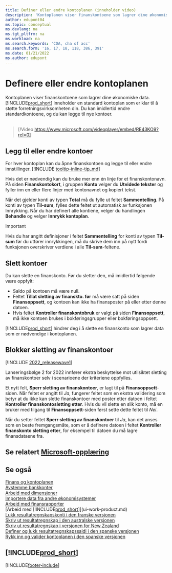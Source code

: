 ```yaml
---
title: Definer eller endre kontoplanen (inneholder video)
description: 'Kontoplanen viser finanskontoene som lagrer dine økonomiske data. Du kan endre standardkontoene i kontoplanen, og du kan legge til nye kontoer.'
author: edupont04
ms.topic: conceptual
ms.devlang: na
ms.tgt_pltfrm: na
ms.workload: na
ms.search.keywords: 'COA, cha of acc'
ms.search.form: '16, 17, 18, 118, 386, 391'
ms.date: 01/21/2022
ms.author: edupont
---
```

# <a name="set-up-or-change-the-chart-of-accounts"></a>Definere eller endre kontoplanen

Kontoplanen viser finanskontoene som lagrer dine økonomiske data. [!INCLUDE[prod_short](includes/prod_short.md)] inneholder en standard kontoplan som er klar til å støtte forretningsvirksomheten din. Du kan imidlertid endre standardkontoene, og du kan legge til nye kontoer.
<br><br>  

> [!Video https://www.microsoft.com/videoplayer/embed/RE43KO9?rel=0]

## <a name="add-or-change-accounts"></a>Legg til eller endre kontoer

For hver kontoplan kan du åpne finanskontoen og legge til eller endre innstillinger. [!INCLUDE [tooltip-inline-tip_md](includes/tooltip-inline-tip_md.md)] 

Hvis det er nødvendig kan du bruke mer enn én linje for et finanskontonavn. På siden **Finanskontokort**, i gruppen **Konto** velger du **Utvidede tekster** og fyller inn en eller flere linjer med kontonavnet og kopiert tekst.  

Når det gjelder konti av typen **Total** må du fylle ut feltet **Sammentelling**. På konti av typen **Til-sum**, fylles dette feltet ut automatisk av funksjonen Innrykking. Når du har definert alle kontiene, velger du handlingen **Behandle** og velger **Innrykk kontoplan**.  

> [!IMPORTANT]
> Hvis du har angitt definisjoner i feltet **Sammentelling** for konti av typen **Til-sum** før du utfører innrykkingen, må du skrive dem inn på nytt fordi funksjonen overskriver verdiene i alle **Til-sum**-feltene.

## <a name="delete-accounts"></a>Slett kontoer

Du kan slette en finanskonto. Før du sletter den, må imidlertid følgende være oppfylt:  

* Saldo på kontoen må være null.  
* Feltet **Tillat sletting av finanskto. før** må være satt på siden **Finansoppsett**, og kontoen kan ikke ha finansposter på eller etter denne datoen.  
* Hvis feltet **Kontroller finanskontobruk** er valgt på siden **Finansoppsett**, må ikke kontoen brukes i bokføringsgrupper eller bokføringsoppsett.  

[!INCLUDE[prod_short](includes/prod_short.md)] hindrer deg i å slette en finanskonto som lagrer data som er nødvendige i kontoplanen.  

## <a name="block-deletion-of-gl-accounts"></a>Blokker sletting av finanskontoer

[!INCLUDE [2022_releasewave1](includes/2022_releasewave1.md)]

Lanseringsbølge 2 for 2022 innfører ekstra beskyttelse mot utilsiktet sletting av finanskontoer selv i scenarioene der kriteriene oppfylles.  

Et nytt felt, **Sperr sletting av finanskontoer**, er lagt til på **Finansoppsett**-siden. Når feltet er angitt til *Ja*, fungerer feltet som en ekstra validering som betyr at du ikke kan slette finanskontoer med poster etter datoen i feltet **Kontroller finanskontosletting etter**. Hvis du vil slette en slik konto, må en bruker med tilgang til **Finansoppsett**-siden først sette dette feltet til *Nei*.  

Når du setter feltet **Sperr sletting av finanskontoer** til *Ja*, kan det anses som en beste fremgangsmåte, som er å definere datoen i feltet **Kontroller finanskonto sletting etter**, for eksempel til datoen du må lagre finansdataene fra.  

## <a name="see-related-microsoft-training"></a>Se relatert [Microsoft-opplæring](/training/modules/chart-accounts-dynamics-365-business-central/index)

## <a name="see-also"></a>Se også

[Finans og kontoplanen](finance-general-ledger.md)  
[Avstemme bankkonter](bank-manage-bank-accounts.md)  
[Arbeid med dimensjoner](finance-dimensions.md)  
[Importere data fra andre økonomisystemer](across-import-data-configuration-packages.md)  
[Arbeid med finansrapporter](bi-how-work-account-schedule.md)  
[Arbeid med [!INCLUDE[prod_short](includes/prod_short.md)]](ui-work-product.md)  
[Lukk resultatregnskapskonti i den franske versjonen](LocalFunctionality/France/how-to-close-income-statement-accounts.md)  
[Skriv ut resultatregnskap i den australske versjonen](LocalFunctionality/Australia/how-to-print-income-statements.md)  
[Skriv ut resultatregnskap i versjonen for New Zealand](LocalFunctionality/NewZealand/how-to-print-income-statements.md)  
[Definer og lukk resultatregnskapssaldi i den spanske versjonen](LocalFunctionality/Spain/how-to-set-up-and-close-income-statement-balances.md)  
[Rykk inn og valider kontoplanen i den spanske versjonen](LocalFunctionality/Spain/how-to-indent-and-validate-chart-of-accounts.md)  

## [!INCLUDE[prod_short](includes/free_trial_md.md)]

[!INCLUDE[footer-include](includes/footer-banner.md)]
